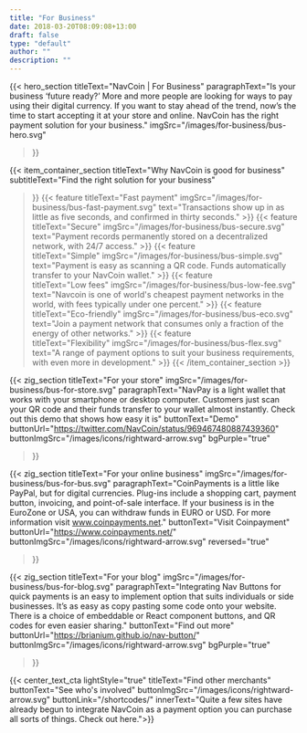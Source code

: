 ```yaml
---
title: "For Business"
date: 2018-03-20T08:09:08+13:00
draft: false
type: "default"
author: ""
description: ""
---
```

{{< hero_section
titleText="NavCoin | For Business"
paragraphText="Is your business ‘future ready?’ More and more people are looking for ways to pay using their digital currency. If you want to stay ahead of the trend, now’s the time to start accepting it at your store and online. NavCoin has the right payment solution for your business."
imgSrc="/images/for-business/bus-hero.svg"
>}}

{{< item_container_section 
    titleText="Why NavCoin is good for business"
    subtitleText="Find the right solution for your business"
>}}
    {{< feature 
        titleText="Fast payment"
        imgSrc="/images/for-business/bus-fast-payment.svg"
        text="Transactions show up in as little as five seconds, and confirmed in thirty seconds."
    >}}
    {{< feature 
        titleText="Secure"
        imgSrc="/images/for-business/bus-secure.svg"
        text="Payment records permanently stored on a decentralized network, with 24/7 access."
    >}}
    {{< feature                 
        titleText="Simple"
        imgSrc="/images/for-business/bus-simple.svg"
        text="Payment is easy as scanning a QR code. Funds automatically transfer to your NavCoin wallet."
    >}}
    {{< feature                 
        titleText="Low fees"
        imgSrc="/images/for-business/bus-low-fee.svg"
        text="Navcoin is one of world's cheapest payment networks in the world, with fees typically under one percent."
    >}}
    {{< feature                 
        titleText="Eco-friendly"
        imgSrc="/images/for-business/bus-eco.svg"
        text="Join a payment network that consumes only a fraction of the energy of other networks."
    >}}
    {{< feature                 
        titleText="Flexibility"
        imgSrc="/images/for-business/bus-flex.svg"
        text="A range of payment options to suit your business requirements, with even more in development."
    >}}
{{< /item_container_section >}}

{{< zig_section
  titleText="For your store"
  imgSrc="/images/for-business/bus-for-store.svg"
  paragraphText="NavPay is a light wallet that works with your smartphone or desktop computer. Customers just scan your QR code and their funds transfer to your wallet almost instantly. Check out this demo that shows how easy it is"
  buttonText="Demo"
  buttonUrl="https://twitter.com/NavCoin/status/969467480887439360"
  buttonImgSrc="/images/icons/rightward-arrow.svg"
  bgPurple="true"
>}}

{{< zig_section
titleText="For your online business"
imgSrc="/images/for-business/bus-for-bus.svg"
paragraphText="CoinPayments is a little like PayPal, but for digital currencies. Plug-ins include a shopping cart, payment button, invoicing, and point-of-sale interface. If your business is in the EuroZone or USA, you can withdraw funds in EURO or USD. For more information visit www.coinpayments.net." 
buttonText="Visit Coinpayment"
buttonUrl="https://www.coinpayments.net/"
buttonImgSrc="/images/icons/rightward-arrow.svg"
reversed="true"
>}}

{{< zig_section
  titleText="For your blog"
  imgSrc="/images/for-business/bus-for-blog.svg"
  paragraphText="Integrating Nav Buttons for quick payments is an easy to implement option that suits individuals or side businesses. It’s as easy as copy pasting some code onto your website. There is a choice of embeddable or React component buttons, and QR codes for even easier sharing."
  buttonText="Find out more"
  buttonUrl="https://brianium.github.io/nav-button/"
  buttonImgSrc="/images/icons/rightward-arrow.svg"
  bgPurple="true"
>}}

{{< center_text_cta
    lightStyle="true"
    titleText="Find other merchants"
    buttonText="See who's involved"
    buttonImgSrc="/images/icons/rightward-arrow.svg"
    buttonLink="/shortcodes/"
    innerText="Quite a few sites have already begun to integrate NavCoin as a payment option you can purchase all sorts of things. Check out here.">}}